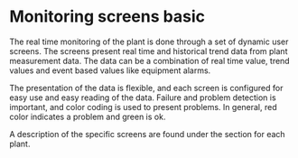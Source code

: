 # Monitoring screens basic

The real time monitoring of the plant is done through a set of dynamic user screens. The screens present real time and historical trend data from plant measurement data. The data can be a combination of real time value, trend values and event based values like equipment alarms.

The presentation of the data is flexible, and each screen is configured for easy use and easy reading of the data. Failure and problem detection is important, and color coding is used to present problems. In general, red color indicates a problem and green is ok.

A description of the specific screens are found under the section for each plant. 
